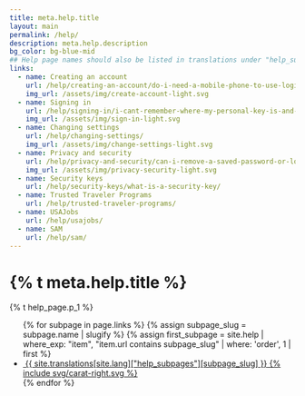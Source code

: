 ```yaml
---
title: meta.help.title
layout: main
permalink: /help/
description: meta.help.description
bg_color: bg-blue-mid
## Help page names should also be listed in translations under "help_subpages"
links:
  - name: Creating an account
    url: /help/creating-an-account/do-i-need-a-mobile-phone-to-use-logingov/
    img_url: /assets/img/create-account-light.svg
  - name: Signing in
    url: /help/signing-in/i-cant-remember-where-my-personal-key-is-and-i-dont-have-my-phone-with-me/
    img_url: /assets/img/sign-in-light.svg
  - name: Changing settings
    url: /help/changing-settings/
    img_url: /assets/img/change-settings-light.svg
  - name: Privacy and security
    url: /help/privacy-and-security/can-i-remove-a-saved-password-or-login-information-from-my-browser/
    img_url: /assets/img/privacy-security-light.svg
  - name: Security keys
    url: /help/security-keys/what-is-a-security-key/
  - name: Trusted Traveler Programs
    url: /help/trusted-traveler-programs/
  - name: USAJobs
    url: /help/usajobs/
  - name: SAM
    url: /help/sam/
---
```



<div class="bg-navy">
  <div class="container cntnr-xxskinny pl2 sm-pl0 py3 sm-py4">
    <h1 class="mt0 mb1 white">{% t meta.help.title %}</h1>
    <p class="mb0 white fs-20p">
      {% t help_page.p_1 %}
    </p>
  </div>
</div>
<div class="bg-blue-mid flex">
  <div class="container cntnr-xxskinny px2 pt2 sm-pt3 col-12">
    <div class="clearfix">
      <ul class="pl0">
      {% for subpage in page.links %}
        {% assign subpage_slug = subpage.name | slugify %}
        {% assign first_subpage = site.help | where_exp: "item", "item.url contains subpage_slug" | where: 'order', 1 | first %}
        <li class="list-style-none mb2">
          <a class="btn btn-inverse btn-primary btn-big btn-outline flex flex-center no-hover-decoration" href="{{ first_subpage.url | prepend: site.baseurl }}">
            <img src="{{ subpage.img_url | prepend: site.baseurl }}" alt="" class="help-ico mr2" />
            <span class="flex-auto serif left-align">{{ site.translations[site.lang]["help_subpages"][subpage_slug] }}</span>
            <span class="svg-wrapper blue">{% include svg/carat-right.svg %}</span>
          </a>
        </li>
        {% endfor %}
      </ul>
    </div>
  </div>
</div>
